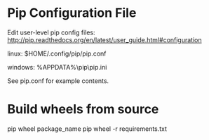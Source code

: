 
# Pip Configuration File

Edit user-level pip config files: http://pip.readthedocs.org/en/latest/user_guide.html#configuration

linux:   $HOME/.config/pip/pip.conf

windows: %APPDATA%\pip\pip.ini


See pip.conf for example contents.


# Build wheels from source

pip wheel package_name
pip wheel -r requirements.txt
